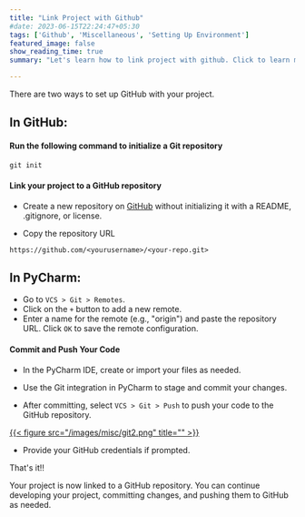 ```yaml
---
title: "Link Project with Github"
#date: 2023-06-15T22:24:47+05:30
tags: ['Github', 'Miscellaneous', 'Setting Up Environment']
featured_image: false
show_reading_time: true
summary: "Let's learn how to link project with github. Click to learn more."

---
```

There are two ways to set up GitHub with your project.

## In GitHub:

#### Run the following command to initialize a Git repository
```csharp
git init
````
#### Link your project to a GitHub repository
* Create a new repository on [GitHub](https://github.com/new) without initializing it with a README, .gitignore, or license.

* Copy the repository URL 

```https://github.com/<yourusername>/<your-repo.git>```



## In PyCharm: 

* Go to `VCS > Git > Remotes`.
* Click on the `+` button to add a new remote.
* Enter a name for the remote (e.g., "origin") and paste the repository URL. Click `OK` to save the remote configuration.

#### Commit and Push Your Code
* In the PyCharm IDE, create or import your files as needed.

* Use the Git integration in PyCharm to stage and commit your changes.
* After committing, select `VCS > Git > Push` to push your code to the GitHub repository.

[//]: # ([{{< figure src="/images/misc/git2.png" title="" >}}]&#40;/images/misc/git2.png&#41;)
[{{< figure src="/images/misc/git2.png" title="" >}}](/images/misc/git2.png)

* Provide your GitHub credentials if prompted.

That's it!!

Your project is now linked to a GitHub repository. 
You can continue developing your project, committing changes, and pushing them to GitHub as needed.